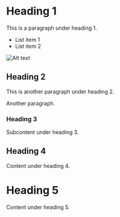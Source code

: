 # Heading 1
This is a paragraph under heading 1.

- List item 1
- List item 2

![Alt text](image.jpg)

## Heading 2
This is another paragraph under heading 2.

Another paragraph.

### Heading 3
Subcontent under heading 3.

## Heading 4
Content under heading 4.

# Heading 5
Content under heading 5.